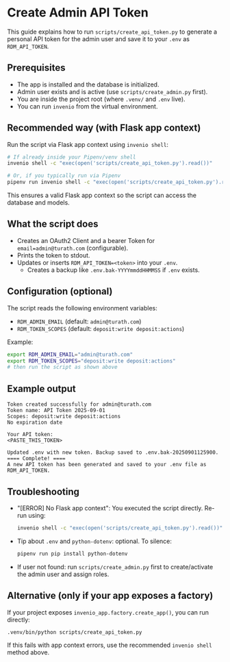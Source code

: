 # Create Admin API Token

This guide explains how to run `scripts/create_api_token.py` to generate a personal API token for the admin user and save it to your `.env` as `RDM_API_TOKEN`.

## Prerequisites

- The app is installed and the database is initialized.
- Admin user exists and is active (use `scripts/create_admin.py` first).
- You are inside the project root (where `.venv/` and `.env` live).
- You can run `invenio` from the virtual environment.

## Recommended way (with Flask app context)

Run the script via Flask app context using `invenio shell`:

```bash
# If already inside your Pipenv/venv shell
invenio shell -c "exec(open('scripts/create_api_token.py').read())"

# Or, if you typically run via Pipenv
pipenv run invenio shell -c "exec(open('scripts/create_api_token.py').read())"
```

This ensures a valid Flask app context so the script can access the database and models.

## What the script does

- Creates an OAuth2 Client and a bearer Token for `email=admin@turath.com` (configurable).
- Prints the token to stdout.
- Updates or inserts `RDM_API_TOKEN=<token>` into your `.env`.
  - Creates a backup like `.env.bak-YYYYmmddHHMMSS` if `.env` exists.

## Configuration (optional)

The script reads the following environment variables:

- `RDM_ADMIN_EMAIL` (default: `admin@turath.com`)
- `RDM_TOKEN_SCOPES` (default: `deposit:write deposit:actions`)

Example:

```bash
export RDM_ADMIN_EMAIL="admin@turath.com"
export RDM_TOKEN_SCOPES="deposit:write deposit:actions"
# then run the script as shown above
```

## Example output

```
Token created successfully for admin@turath.com
Token name: API Token 2025-09-01
Scopes: deposit:write deposit:actions
No expiration date

Your API token:
<PASTE_THIS_TOKEN>

Updated .env with new token. Backup saved to .env.bak-20250901125900.
==== Complete! ====
A new API token has been generated and saved to your .env file as RDM_API_TOKEN.
```

## Troubleshooting

- "[ERROR] No Flask app context": You executed the script directly. Re-run using:
  ```bash
  invenio shell -c "exec(open('scripts/create_api_token.py').read())"
  ```
- Tip about `.env` and `python-dotenv`: optional. To silence:
  ```bash
  pipenv run pip install python-dotenv
  ```
- If user not found: run `scripts/create_admin.py` first to create/activate the admin user and assign roles.

## Alternative (only if your app exposes a factory)

If your project exposes `invenio_app.factory.create_app()`, you can run directly:

```bash
.venv/bin/python scripts/create_api_token.py
```

If this fails with app context errors, use the recommended `invenio shell` method above.
